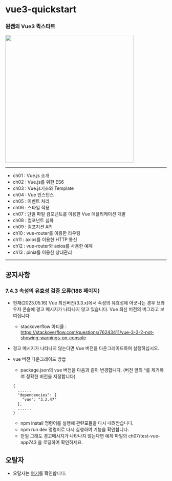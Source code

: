 # vue3-quickstart

### 원쌤의 Vue3 퀵스타트 

<img src="https://github.com/stepanowon/vue3-quickstart/blob/main/vue_cover.jpg" data-canonical-src="vue_cover.jpg" width="400" />

---

- ch01 : Vue.js 소개
- ch02 : Vue.js를 위한 ES6
- ch03 : Vue.js기초와 Template
- ch04 : Vue 인스턴스
- ch05 : 이벤트 처리
- ch06 : 스타일 적용
- ch07 : 단일 파일 컴포넌트를 이용한 Vue 애플리케이션 개발
- ch08 : 컴포넌트 심화
- ch09 : 컴포지션 API
- ch10 : vue-router를 이용한 라우팅
- ch11 : axios를 이용한 HTTP 통신
- ch12 : vue-router와 axios를 사용한 예제
- ch13 : pinia를 이용한 상태관리

---

## 공지사항
### 7.4.3 속성의 유효성 검증 오류(188 페이지)
- 현재(2023.05.16) Vue 최신버전(3.3.x)에서 속성의 유효성에 어긋나는 경우 브라우저 콘솔에 경고 메시지가 나타나지 않고 있습니다. Vue 최신 버전의 버그라고 보여집니다.
  * stackoverflow 아티클 : https://stackoverflow.com/questions/76243411/vue-3-3-2-not-showing-warnings-on-console
- 경고 메시지가 나타나지 않는다면 Vue 버전을 다운그레이드하여 실행하십시오.
- vue 버전 다운그레이드 방법
  * package.json의 vue 버전을 다음과 같이 변경합니다. (버전 앞의 ^를 제거하여 정확한 버전을 지정합니다)
   ~~~
   {
     ......
     "dependencies": {
       "vue": "3.2.47"
     },
     ......
   }
   ~~~

  * npm install 명령어를 실행해 관련모듈을 다시 내려받습니다.
  * npm run dev 명령어로 다시 실행하여 기능을 확인합니다.
  * 만일 그래도 경고메시지가 나타나지 않는다면 예제 파일의 ch07/test-vue-app743 을 로딩하여 확인하세요.
## 오탈자
* 오탈자는 [여기](오탈자.MD)를 확인합니다.
